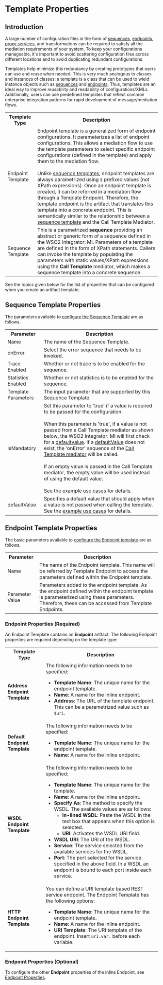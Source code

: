 # Template Properties
## Introduction

A large number of configuration files in the form of [sequences]({{base_path}}/reference/mediation-sequences), [endpoints]({{base_path}}/reference/synapse-properties/endpoint-properties), [proxy services]({{base_path}}/reference/synapse-properties/proxy-service-properties), and transformations can be required to satisfy all the mediation requirements of your system. To keep your configurations manageable, it's important to avoid scattering configuration files across different locations and to avoid duplicating redundant configurations.

Templates help minimize this redundancy by creating prototypes that users can use and reuse when needed. This is very much analogous to classes and instances of classes: a template is a class that can be used to wield instance objects such as [sequences]({{base_path}}/reference/mediation-sequences) and [endpoints]({{base_path}}/reference/synapse-properties/endpoint-properties). Thus, templates are an ideal way to improve reusability and readability of configurations/XMLs. Additionally, users can use predefined templates that reflect common enterprise integration patterns for rapid development of message/mediation flows.

<table>
    <tr>
        <th>Template Type</th>
        <th>Description</th>
    </tr>
    <tr>
        <td>Endpoint Template</td>
        <td>
            Endpoint template is a generalized form of endpoint configurations. It parameterizes a list of endpoint configurations. This allows a mediation flow to use the template parameters to select specific endpoint configurations (defined in the template) and apply them to the mediation flow.</br></br>
            Unlike <a href="{{base_path}}/reference/synapse-properties/template-properties/#sequence_template">sequence templates</a>, endpoint templates are always parametrized using <code>$</code> prefixed values (not XPath expressions). Once an endpoint template is created, it can be referred in a mediation flow through a Template Endpoint. Therefore, the template endpoint is the artifact that translates this template into a concrete endpoint. This is semantically similar to the relationship between a <a href="#sequence_template">sequence template</a> and the Call Template Mediator.
        </td>
    </tr>
    <tr>
        <td id='sequence_template'>Sequence Template</td>
        <td>
            This is a parametrized <b>sequence</b> providing an abstract or generic form of a sequence defined in the WSO2 Integrator: MI. Parameters of a template are defined in the form of XPath statements. Callers can invoke the template by populating the parameters with static values/XPath expressions using the <b>Call Template</b> mediator, which makes a sequence template into a concrete sequence.
        </td>
    </tr>
</table>

See the topics given below for the list of properties that can be configured when you create an artifact template.

## Sequence Template Properties

The parameters available to [configure the Sequence Template]({{base_path}}/develop/creating-artifacts/creating-sequence-templates/) are as follows.

<table>
    <tr>
        <th>
            Parameter
        </th>
        <th>
            Description
        </th>
    </tr>
    <tr>
        <td>
            Name
        </td>
        <td>
            The name of the Sequence Template.
        </td>
    </tr>
    <tr>
        <td>
           onError 
        </td>
        <td>
           Select the error sequence that needs to be invoked. 
        </td>
    </tr>
    <tr>
        <td>
           Trace Enabled 
        </td>
        <td>
            Whether or not trace is to be enabled for the sequence. 
        </td>
    </tr>
    <tr>
        <td>
           Statistics Enabled 
        </td>
        <td>
            Whether or not statistics is to be enabled for the sequence.
        </td>
    </tr>
    <tr>
        <td>
            Template Parameters
        </td>
        <td>
            The input parameter that are supported by this Sequence Template.
        </td>
    </tr>
    <tr>
        <td>
            isMandatory
        </td>
        <td>
            Set this parameter to 'true' if a value is required to be passed for the configuration.</br></br>
            When this parameter is 'true', if a value is not passed from a Call Template mediator as shown below, the WSO2 Integrator: MI will first check for a <a href="#defaultValue">defaultvalue</a>. If a <a href="#defaultValue">defaultValue</a> does not exist, the 'onError' sequence of the <a href="{{base_path}}/reference/mediators/call-template-mediator">Call Template mediator</a> will be called.</br></br>
            If an empty value is passed in the Call Template mediator, the empty value will be used instead of using the default value.</br></br>
            See the <a href="{{base_path}}/learn/examples/template-examples/using-sequence-templates/">example use cases</a> for details.
        </td>
    </tr>
    <tr id="defaultValue">
        <td>
            defaultValue
        </td>
        <td>
            Specifies a default value that should apply when a value is not passed when calling the template. See the <a href="{{base_path}}/learn/examples/template-examples/using-sequence-templates/">example use cases</a> for details.
        </td>
    </tr>
</table>

## Endpoint Template Properties

The basic parameters available to [configure the Endpoint template]({{base_path}}/develop/creating-artifacts/creating-endpoint-templates/) are as follows.

<table>
  <tr>
    <th>Parameter</th>
    <th>Description</th>
  </tr>
  <tr>
    <td>Name</td>
    <td>The name of the Endpoint template. This name will be referred by Template Endpoint to access the parameters defined within the Endpoint template.</td>
  </tr>
  <tr>
    <td>Parameter Value</td>
    <td>Parameters added to the endpoint template. As the endpoint defined within the endpoint template is parameterized using these parameters. Therefore, these can be accessed from Template Endpoints.</td>
  </tr>
</table>

### Endpoint Properties (Required)

An Endpoint Template contains an **Endpoint** artifact. The following Endpoint properties are required depending on the template type:

<table>
        <tr>
            <th>Template Type</th>
            <th>Description</th>
        </tr>
        <tr>
            <td><b>Address Endpoint Template</b></td>
            <td>
                The following information needs to be specified:
                <ul>
                    <li><b>Template Name</b>: The unique name for the endpoint template.</li>
                    <li><b>Name</b>: A name for the inline endpoint.</li>
                    <li><b>Address</b>: The URL of the template endpoint. This can be a parametrized value such as <code>$uri</code>.</li>
                </ul>
            </td>
        </tr>
        <tr>
            <td><b>Default Endpoint Template</b></td>
            <td>
                The following information needs to be specified:
                <ul>
                    <li><b>Template Name</b>: The unique name for the endpoint template.</li>
                    <li><b>Name</b>: A name for the inline endpoint.</li>
                </ul>
            </td>
        </tr>
        <tr>
            <td><b>WSDL Endpoint Template</b></td>
            <td>
                The following information needs to be specified:
                <ul>
                    <li><b>Template Name</b>: The unique name for the template.</li>
                    <li><b>Name</b>: A name for the inline endpoint.</li>
                    <li><b>Specify As</b>: The method to specify the WSDL. The available values are as follows:
                        <ul>
                            <li><b>In-lined WSDL</b>: Paste the WSDL in the text box that appears when this option is selected.
                            </li>
                            <li><b>URI</b>: Activates the WSDL URI field.</li>
                        </ul>
                    </li>
                    <li><b>WSDL URI</b>: The URI of the WSDL.</li>
                    <li><b>Service</b>: The service selected from the available services for the WSDL.</li>
                    <li><b>Port</b>: The port selected for the service specified in the above
                        field. In a WSDL an endpoint is bound to each port inside each service.
                    </li>
                </ul>
            </td>
        </tr>
        <tr>
            <td><b>HTTP Endpoint Template</b></td>
            <td>
                You can define a URI template based REST service endpoint. The Endpoint Template has the following options:
                <ul>
                    <li><b>Template Name</b>: The unique name for the endpoint template.</li>
                    <li><b>Name</b>: A name for the inline endpoint.</li>
                    <li><b>URI Template</b>: The URI template of the endpoint. Insert <code>uri.var.</code> before each variable.</li>
                </ul>
            </td>
        </tr>
    </table>

### Endpoint Properties (Optional)

To configure the other **Endpoint** properties of the inline Endpoint, see [Endpoint Properties]({{base_path}}/reference/synapse-properties/endpoint-properties/).